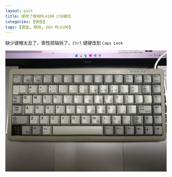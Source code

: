 ```yaml
---
layout: post
title: 硬改了樱桃ML4100 CYA键位
categories: [键盘]
tags: [键盘, 樱桃, G84-ML4100]
---
```

缺少键帽太丑了，索性把轴拆了，`Ctrl` 键硬改到 `Caps Lock`

![](/assets/img/g84-ml4100.jpg)
